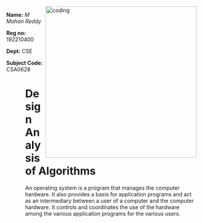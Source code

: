 
  <img align="right" alt ="coding" width="400" src="https://cdn.dribbble.com/users/1292677/screenshots/6139167/avento.gif">
<p ><b>Name:</b><i> M Mohan Reddy  </i></p>
<p ><b>Reg no:</b> 192210400 </p>
<p ><b>Dept:</b> CSE </p>
<p> <b> Subject Code: </b> CSA0628</p>


  <div style="max-width: 500px; margin-left: 50px;">
  <H1> Design Analysis of Algorithms </H1>
    <P>An operating system is a program that manages the computer hardware. It also provides a basis for application programs and act as an intermediary between a user of a computer and the computer hardware. It controls and coordinates the use of the hardware among the various application programs for the various users.</P>
  </div>
